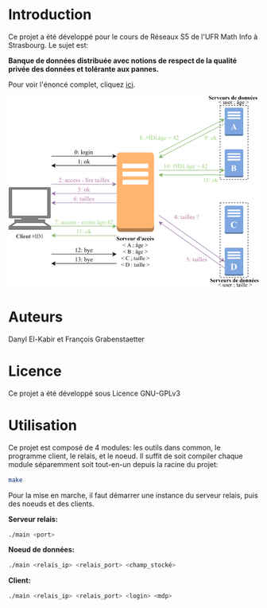 # Introduction

Ce projet a été développé pour le cours de Réseaux S5 de l'UFR Math Info à Strasbourg. Le sujet est:

**Banque de données distribuée avec notions de respect de la qualité privée des données et tolérante aux pannes.**

Pour voir l'énoncé complet, cliquez [ici](enonce.pdf).

![Architecture du projet](schema.png)

# Auteurs

Danyl El-Kabir et François Grabenstaetter

# Licence

Ce projet a été développé sous Licence GNU-GPLv3

# Utilisation

Ce projet est composé de 4 modules: les outils dans common, le programme client, le relais, et le noeud. Il suffit de soit compiler chaque module séparemment soit tout-en-un depuis la racine du projet:

```bash
make
```

Pour la mise en marche, il faut démarrer une instance du serveur relais, puis des noeuds et des clients.

**Serveur relais:**
```bash
./main <port>
```

**Noeud de données:**
```bash
./main <relais_ip> <relais_port> <champ_stocké>
```

**Client:**
```bash
./main <relais_ip> <relais_port> <login> <mdp>
```
